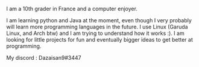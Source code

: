 I am a 10th grader in France and a computer enjoyer. 

I am learning python and Java at the moment, even though I very probably will learn more programming languages in the future.
I use Linux (Garuda Linux, and Arch btw) and I am trying to understand how it works :).
I am looking for little projects for fun and eventually bigger ideas to get better at programming.

My discord : Dazaisan9#3447
